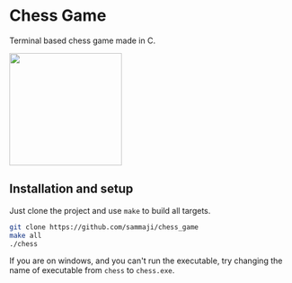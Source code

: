 # Chess Game

Terminal based chess game made in C.

<img width="200" height="200" src="https://github.com/user-attachments/assets/ec7486f0-9153-489e-9ff7-b1c56dbbcdc3" />

## Installation and setup

Just clone the project and use `make` to build all targets.

```bash
git clone https://github.com/sammaji/chess_game
make all
./chess
```

If you are on windows, and you can't run the executable, try changing the name of executable from `chess` to `chess.exe`.

